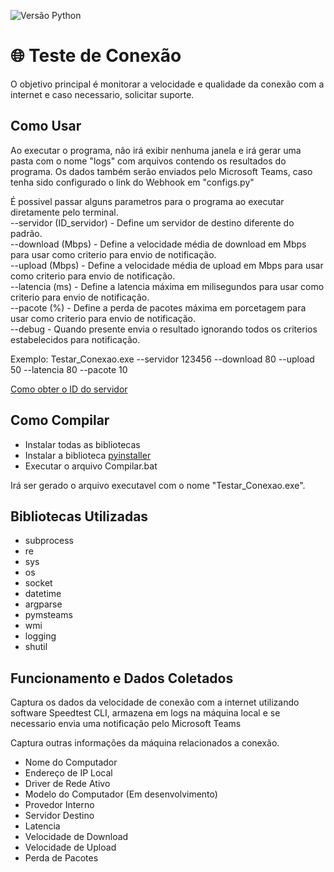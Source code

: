 ![Versão Python](https://img.shields.io/badge/Python-v3.11-blue)

#  🌐 Teste de Conexão
O objetivo principal é monitorar a velocidade e qualidade da conexão com a internet e caso necessario, solicitar suporte.


## Como Usar
Ao executar o programa, não irá exibir nenhuma janela e irá gerar uma pasta com o nome "logs" com arquivos contendo os resultados do programa.
Os dados também serão enviados pelo Microsoft Teams, caso tenha sido configurado o link do Webhook em "configs.py"


É possivel passar alguns parametros para o programa ao executar diretamente pelo terminal. <br/>
--servidor (ID_servidor) - Define um servidor de destino diferente do padrão. <br/>
--download (Mbps) - Define a velocidade média de download em Mbps para usar como criterio para envio de notificação.<br/>
--upload (Mbps) - Define a velocidade média de upload em Mbps para usar como criterio para envio de notificação.<br/>
--latencia (ms) - Define a latencia máxima em milisegundos para usar como criterio para envio de notificação.<br/>
--pacote (%) - Define a perda de pacotes máxima em porcetagem para usar como criterio para envio de notificação.<br/>
--debug - Quando presente envia o resultado ignorando todos os criterios estabelecidos para notificação.<br/>

Exemplo: Testar_Conexao.exe --servidor 123456 --download 80 --upload 50 --latencia 80 --pacote 10

[Como obter o ID do servidor](https://www.dcmembers.com/skwire/how-to-find-a-speedtest-net-server-id/)

## Como Compilar
- Instalar todas as bibliotecas
- Instalar a biblioteca [pyinstaller](https://pypi.org/project/pyinstaller/)
- Executar o arquivo Compilar.bat


Irá ser gerado o arquivo executavel com o nome "Testar_Conexao.exe".


## Bibliotecas Utilizadas
- subprocess
- re
- sys
- os
- socket
- datetime
- argparse
- pymsteams
- wmi
- logging
- shutil


## Funcionamento e Dados Coletados
Captura os dados da velocidade de conexão com a internet utilizando software Speedtest CLI, armazena em logs na máquina local e se necessario envia uma notificação pelo Microsoft Teams

Captura outras informações da máquina relacionados a conexão.

- Nome do Computador
- Endereço de IP Local
- Driver de Rede Ativo
- Modelo do Computador (Em desenvolvimento)
- Provedor Interno
- Servidor Destino
- Latencia
- Velocidade de Download
- Velocidade de Upload
- Perda de Pacotes


